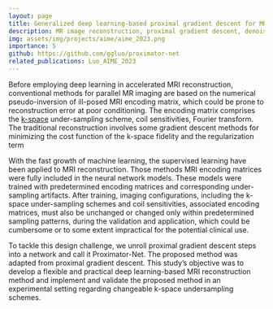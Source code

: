 ```yaml
---
layout: page
title: Generalized deep learning-based proximal gradient descent for MR reconstruction
description: MR image reconstruction, proximal gradient descent, denoising autoencoder
img: assets/img/projects/aime/aime_2023.png
importance: 5
github: https://github.com/ggluo/proximator-net
related_publications: Luo_AIME_2023
---
```


Before employing deep learning in accelerated MRI reconstruction, conventional methods for parallel MR imaging are based on the numerical pseudo-inversion of ill-posed
MRI encoding matrix, which could be prone to reconstruction error at poor conditioning.
The encoding matrix comprises the [k-space](https://en.wikipedia.org/wiki/K-space_(magnetic_resonance_imaging)) under-sampling scheme, coil
sensitivities, Fourier transform. The traditional reconstruction involves some gradient
descent methods for minimizing the cost function of the k-space fidelity and the regularization term

With the fast growth of machine learning, the supervised learning have been applied
to MRI reconstruction. Those methods MRI encoding matrices were fully included in the neural network models. These models were trained with predetermined
encoding matrices and corresponding under-sampling artifacts. After training, imaging
configurations, including the k-space under-sampling schemes and coil sensitivities,
associated encoding matrices, must also be unchanged or changed only within predetermined sampling patterns, during the validation and application, which could be
cumbersome or to some extent impractical for the potential clinical use.

To tackle this design challenge, we unroll proximal gradient descent steps into a
network and call it Proximator-Net. The proposed method was adapted
from proximal gradient descent. This study’s objective was to develop a flexible and
practical deep learning-based MRI reconstruction method and implement and validate
the proposed method in an experimental setting regarding changeable k-space undersampling schemes.